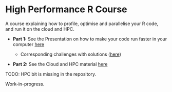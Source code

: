 # High Performance R Course

A course explaining how to profile, optimise and parallelise your R code, and run it on the cloud and HPC.

* **Part 1:** See the Presentation on how to make your code run faster in your computer [here](https://github.com/resbaz/high-performance-r-course/blob/master/Part1_Presentation.html)
    + Corresponding challenges with solutions ([here](https://resbaz.github.io/high-performance-r-course/Challenges.nb.html))


* **Part 2:** See the Cloud and HPC material [here](http://htmlpreview.github.io/?https://github.com/resbaz/high-performance-r-course/blob/master/Part2_HPC.html)

TODO: HPC bit is missing in the repository.

Work-in-progress.

